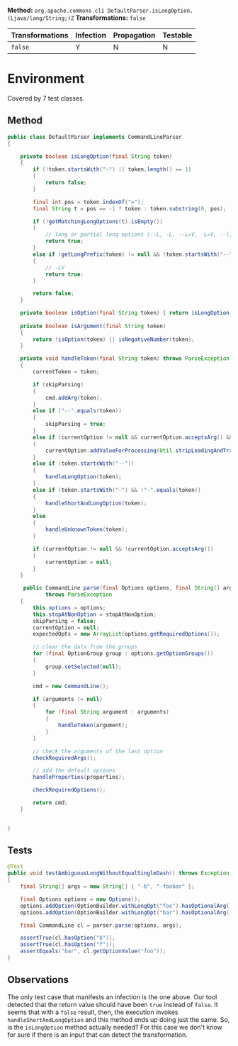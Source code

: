 **Method:** `org.apache.commons.cli	DefaultParser.isLongOption.(Ljava/lang/String;)Z`
**Transformations:** `false`

| Transformations | Infection | Propagation | Testable |
|-----------------|-----------|-------------|----------|
| `false`         | Y         | N           | N        |

# Environment

Covered by 7 test classes.

## Method

```Java
public class DefaultParser implements CommandLineParser
{

    private boolean isLongOption(final String token)
    {
        if (!token.startsWith("-") || token.length() == 1)
        {
            return false;
        }

        final int pos = token.indexOf("=");
        final String t = pos == -1 ? token : token.substring(0, pos);

        if (!getMatchingLongOptions(t).isEmpty())
        {
            // long or partial long options (--L, -L, --L=V, -L=V, --l, --l=V)
            return true;
        }
        else if (getLongPrefix(token) != null && !token.startsWith("--"))
        {
            // -LV
            return true;
        }

        return false;
    }

    private boolean isOption(final String token) { return isLongOption(token) || isShortOption(token); }
    
    private boolean isArgument(final String token)
    {
        return !isOption(token) || isNegativeNumber(token);
    }

    private void handleToken(final String token) throws ParseException
    {
        currentToken = token;

        if (skipParsing)
        {
            cmd.addArg(token);
        }
        else if ("--".equals(token))
        {
            skipParsing = true;
        }
        else if (currentOption != null && currentOption.acceptsArg() && isArgument(token))
        {
            currentOption.addValueForProcessing(Util.stripLeadingAndTrailingQuotes(token));
        }
        else if (token.startsWith("--"))
        {
            handleLongOption(token);
        }
        else if (token.startsWith("-") && !"-".equals(token))
        {
            handleShortAndLongOption(token);
        }
        else
        {
            handleUnknownToken(token);
        }

        if (currentOption != null && !currentOption.acceptsArg())
        {
            currentOption = null;
        }
    }

     public CommandLine parse(final Options options, final String[] arguments, final Properties properties, final boolean stopAtNonOption)
            throws ParseException
    {
        this.options = options;
        this.stopAtNonOption = stopAtNonOption;
        skipParsing = false;
        currentOption = null;
        expectedOpts = new ArrayList(options.getRequiredOptions());

        // clear the data from the groups
        for (final OptionGroup group : options.getOptionGroups())
        {
            group.setSelected(null);
        }

        cmd = new CommandLine();

        if (arguments != null)
        {
            for (final String argument : arguments)
            {
                handleToken(argument);
            }
        }

        // check the arguments of the last option
        checkRequiredArgs();

        // add the default options
        handleProperties(properties);

        checkRequiredOptions();

        return cmd;
    }


}

```

## Tests

```Java
@Test
public void testAmbiguousLongWithoutEqualSingleDash() throws Exception
{
    final String[] args = new String[] { "-b", "-foobar" };

    final Options options = new Options();
    options.addOption(OptionBuilder.withLongOpt("foo").hasOptionalArg().create('f'));
    options.addOption(OptionBuilder.withLongOpt("bar").hasOptionalArg().create('b'));

    final CommandLine cl = parser.parse(options, args);

    assertTrue(cl.hasOption("b"));
    assertTrue(cl.hasOption("f"));
    assertEquals("bar", cl.getOptionValue("foo"));
}
```

## Observations

The only test case that manifests an infection is the one above. Our tool detected
that the return value should have been `true` instead of `false`. It seems that
with a `false` result, then, the execution invokes `handleShortAndLongOption`
and this method ends up doing just the same.
So, is the `isLongOption` method actually needed?
For this case we don't know for sure if there is an input that can detect the 
transformation.